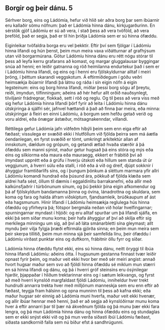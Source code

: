 ## Borgir og þeir dánu. 5

Sérhver borg, eins og Ládómía, hefur við hlið sér aðra borg þar sem íbúarnir eru kallaðir sömu nöfnum: það er Ládómía hinna dánu, kirkjugarðurinn. En sérstök gjöf Ládómíu er sú að vera, í stað þess að vera tvöföld, að vera þreföld, það er segja, það er til hin þriðja Ládómía sem er sú hinna ófæddu.

Eiginleikar tvöfaldra borga eru vel þekktir. Eftir því sem fjölgar í Ládómíu hinna lifandi og hún þenst, þeim mun meira vaxa víðátturnar af grafhýsum utan við borgarmúrana. Götur Ládómíu hinna dánu eru rétt nógu stórar til þess að leyfa kerru grafarans að komast, og margar gluggalausar byggingar snúa að henni; en leiðir gatnanna og röð heimilanna endurtekur það í sem er í Ládómíu hinna lifandi, og eins og í henni eru fjölskyldurnar alltaf í meiri þröng, í þéttum skarandi veggskotum. Á eftirmiðdegum í góðu veðri heimsækja íbúarnir lifandi þá látnu og ráða í sín eigin nöfn á eigin legsteinum: eins og borg hinna lifandi, miðlar þessi borg sögu af þreytu, reiði, ímyndun, tilfinningum; aðeins að hér hefur allt orðið nauðsynlegt, tilviljanir frádregnar, flokkað, sett í röð og reglu. Og til þess að vera viss með sig hefur Ládómía hinna lifandi þörf fyrir að leita í Ládómíu hinna dánu útskýringa á sjálfri sér, jafnvel hættandi á það að finna þar meira, eða minna: útskýringar á fleiri en einni Ládómíu, á borgum sem hefðu getað verið og voru aldrei, eða ónægar ástæður, mótsagnakenndar, villandi.

Réttilega gefur Ládómía jafn víðfeðm híbýli þeim sem enn eiga eftir að fæðast; vissulega er svæðið ekki í hlutföllum við fjölda þeirra sem má áætla óendanlegan, en fyrst svæðið er tómt, umkringt arkítektúr allan af innskotum, dældum og grópum, og getandi ætlað hvaða stærðir á þá ófæddu sem manni sýnist, maður getur hugsað þá eins stóra og mýs eða eins og silkiorma eða maura eða mauraegg, ekkert er frábitið því að ímyndast upprétt eða á grúfu í hverju útskoti eða hillum sem standa út úr veggjunum, á hverri súlu eða stalli, í röð eða á víð og dreif, djúpt sokknir í áhyggjur framtíðarlífs síns, og í þungum þönkum á sléttum marmara yfir allri Ládómíu komandi hundrað eða þúsund ára, pökkuð af fjölda klæða sem aldrei hafa sést, öllum til dæmis í eggaldinlitu barrakanefni, eða allir með kalkúnsfjaðrir í túrbönunum sínum, og þú þekkir þína eigin afkomendur og þá af fjölskyldum bandamanna þinna og óvina, lánadrottna og skuldara, sem koma og fara og halda áfram viðskiptum, fjandsamleik, brúðkaupum af ást eða hagsmunum. Hinir lifandi í Ládómíu heimsækja reglulega hús hinna ófæddu og yfirheyra þá; fótspor bergmála neðan við holar hvelfingarnar; spurningarnar myndast í hljóði: og eru alltaf spurðar um þá lifandi sjálfa, en ekki þá sem síðar munu koma; þeir hafa áhyggjur af því að skilja eftir sig merkilega minningu um sig, að því að láta smánarbletti sína gleymast; allt myndu þeir vilja fylgja þræði eftirmála gjörða sinna; en þeim mun meira sem þeir skerpa tillitið, þeim mun minna sjá þeir samfellda línu, þeir ófæddu í Ládómíu virðast punktar eins og duftkorn, frábitnir öllu fyrr og síðar.

Ládómía hinna ófæddu flytst ekki, eins sú hinna dánu, neitt öryggi til íbúa hinna lifandi Ládómíu: aðeins ótta. Í hugsunum gestanna finnast tvær leiðir opnast fyrir þeim, og maður veit ekki hvor ber með sér meiri angist: annað hvort hugsar maður sem svo að fjöldi hinna ófæddu sé miklum mun stærri en sá hinna lifandi og dánu, og þá í hverri gróf steinsins eru ósýnilegar hjarðir, þjappaðar í hliðum trektarinnar eins og í sætum leikvangs, og fyrst að með hverri kynslóð margfaldast fjöldi Ládómíu, inniheldur hver trekt hundruði annarra trekta hver með milljónum manneskja sem eru enn eftir að fæðast, teygja fram hálsinn og opna munninn til þess að kafna ekki; eða maður hugsar sér einnig að Ládómía muni hverfa, maður veit ekki hvenær, og allir íbúar hennar með henni, það er að segja að kynslóðirnar munu koma hver á eftir annarri þar til þær ná ákveðnum fjölda og þá munu þær ekki fara lengra, og þá mun Ládómía hinna dánu og hinna ófæddu eins og stundaglas sem er ekki snýst ekki við og þá mun verða síðasti íbúi Ládómíu fæðast, síðasta sandkornið falla sem nú bíður efst á sandhrúgunni.